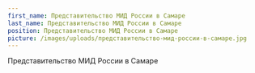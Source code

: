```yaml
---
first_name: Представительство МИД России в Самаре
last_name: Представительство МИД России в Самаре
position: Представительство МИД России в Самаре
picture: /images/uploads/представительство-мид-россии-в-самаре.jpg
---
```

Представительство МИД России в Самаре